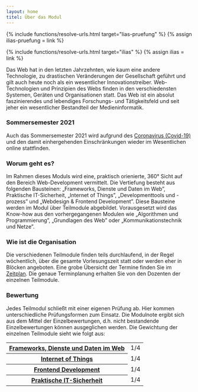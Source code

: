 ```yaml
---
layout: home
titel: Über das Modul
---
```


{% include functions/resolve-urls.html target="lias-pruefung" %}
{% assign ilias-pruefung = link %}

{% include functions/resolve-urls.html target="ilias" %}
{% assign ilias = link %}

Das Web hat in den letzten Jahrzehnten, wie kaum eine andere Technologie, zu drastischen Veränderungen der Gesellschaft geführt und gilt auch heute noch als ein wesentlicher Innovationstreiber. Web-Technologien und Prinzipien des Webs finden in den verschiedensten Systemen, Geräten und Organisationen statt. Das Web ist ein absolut faszinierendes und lebendiges Forschungs- und Tätigkeitsfeld und seit jeher ein wesentlicher Bestandteil der Medieninformatik.

### Sommersemester 2021

Auch das Sommersemester 2021 wird aufgrund des [Coronavirus (Covid-19)](https://www.th-koeln.de/hochschule/coronavirus_73114.php#sprungmarke_1_199) und den damit einhergehenden Einschränkungen wieder im Wesentlichen online stattfinden.

<!--iframe width="560" height="315" src="https://www.youtube.com/embed/fNIsupAZRl4" frameborder="0" allow="accelerometer; autoplay; encrypted-media; gyroscope; picture-in-picture" allowfullscreen></iframe>
<br-->

### Worum geht es?

Im Rahmen dieses Moduls wird eine, praktisch orienierte, 360° Sicht auf den Bereich Web-Development vermittelt. Die Vertiefung besteht aus folgenden Bausteinen: „Frameworks, Dienste und Daten im Web”, Praktische IT-Sicherheit, „Internet of Things”, „Developmenttools und -prozess” und „Webdesign & Frontend Development”. Diese Bausteine werden im Modul über Teilmodule abgebildet. Vorausgesetzt wird das Know-how aus den vorhergegangenen Modulen wie „Algorithmen und Programmierung”, „Grundlagen des Web” oder „Kommunikationstechnik und Netze”. 


### Wie ist die Organisation

Die verschiedenen Teilmodule finden teils durchlaufend, in der Regel wöchentlich, über die gesamte Vorlesungszeit statt oder werden eher in Blöcken angeboten. Eine grobe Übersicht der Termine finden Sie im [Zeitplan](timetable). Die genaue Terminplanung erhalten Sie von den Dozenten der einzelnen Teilmodule.


### Bewertung

Jedes Teilmodul schließt mit einer eigenen Prüfung ab. Hier kommen unterschiedliche Prüfungsformen zum Einsatz. Die Modulnote ergibt sich aus dem Mittel der Einzelbewertungen, d.h. nicht bestandende Einzelbewertungen können ausgeglichen werden. Die Gewichtung der einzelnen Teilmodule sieht wie folgt aus:

<table class="table is-striped">
<tr><th><a href="/mi-bachelor-webdevelopment/frameworks-dienste-und-daten/">Frameworks, Dienste und Daten im Web</a></th><td>1/4</td></tr>
<tr><th><a href="https://moxd.io/iot2021">Internet of Things</a></th><td>1/4</td></tr>
<tr><th><a href="/mi-bachelor-webdevelopment/frontend-development/">Frontend Development</a></th><td>1/4</td></tr>
<tr><th><a href="https://ilias.th-koeln.de/goto.php?target=crs_772146&client_id=ILIAS_FH_Koeln">Praktische IT-Sicherheit</a></th><td>1/4</td></tr>
<!--tr><th>Projektarbeit/ Tooling</th><td>4</td></tr-->
</table>



